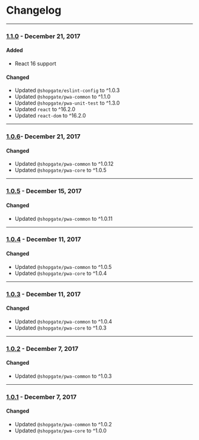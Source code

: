 
# Changelog
---

### [1.1.0](https://github.com/shopgate/pwa-webcheckout-shopify/compare/v1.0.6...v1.1.0) - December 21, 2017

#### Added
- React 16 support

#### Changed
- Updated `@shopgate/eslint-config` to ^1.0.3
- Updated `@shopgate/pwa-common` to ^1.1.0
- Updated `@shopgate/pwa-unit-test` to ^1.3.0
- Updated `react` to ^16.2.0
- Updated `react-dom` to ^16.2.0

---

### [1.0.6](https://github.com/shopgate/pwa-webcheckout-shopify/compare/v1.0.5...v1.0.6)- December 21, 2017

#### Changed
- Updated `@shopgate/pwa-common` to ^1.0.12
- Updated `@shopgate/pwa-core` to ^1.0.5

---

### [1.0.5](https://github.com/shopgate/pwa-webcheckout-shopify/compare/v1.0.4...v1.0.5) - December 15, 2017

#### Changed
- Updated `@shopgate/pwa-common` to ^1.0.11

---

### [1.0.4](https://github.com/shopgate/pwa-webcheckout-shopify/compare/v1.0.3...v1.0.4) - December 11, 2017

#### Changed
- Updated `@shopgate/pwa-common` to ^1.0.5
- Updated `@shopgate/pwa-core` to ^1.0.4

---

### [1.0.3](https://github.com/shopgate/pwa-webcheckout-shopify/compare/v1.0.2...v1.0.3) - December 11, 2017

#### Changed
- Updated `@shopgate/pwa-common` to ^1.0.4
- Updated `@shopgate/pwa-core` to ^1.0.3

---

### [1.0.2](https://github.com/shopgate/pwa-webcheckout-shopify/compare/v1.0.1...v1.0.2) - December 7, 2017

#### Changed
- Updated `@shopgate/pwa-common` to ^1.0.3

---

### [1.0.1](https://github.com/shopgate/pwa-webcheckout-shopify/compare/v1.0.0...v1.0.1) - December 7, 2017

#### Changed
- Updated `@shopgate/pwa-common` to ^1.0.2
- Updated `@shopgate/pwa-core` to ^1.0.0